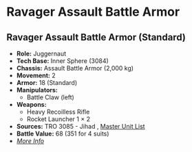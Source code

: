 # Ravager Assault Battle Armor 

## Ravager Assault Battle Armor (Standard) 

- **Role:** Juggernaut 
- **Tech Base:** Inner Sphere (3084) 
- **Chassis:** Assault Battle Armor (2,000 kg) 
- **Movement:** 2 
- **Armor:** 18 (Standard) 
- **Manipulators:** 
  - Battle Claw (left) 
- **Weapons:** 
  - Heavy Recoilless Rifle 
  - Rocket Launcher 1 × 2 
- **Sources:** TRO 3085 - Jihad , [Master Unit List](http://masterunitlist.info/Unit/Details/2661/ravager-assault-battle-armor-standard) 
- **Battle Value:** 68 (351 for 4 suits) 
- [*More Info*](ravager_assault_battle_armor/ravager_assault_battle_armor_standard.md) 

